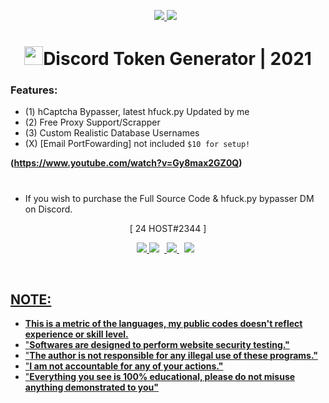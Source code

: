 <p align="Middle"> 
    <a href="" target="_blank"> <img src="https://discord.c99.nl/widget/theme-2/893908757946445905.png"/> </a> 
    <a style="padding-right:8px;" href="" target="_blank"> <img src="https://i.imgur.com/P3GvYgB.png"5px"/></a>

<h1 align="center"><img src="https://raw.githubusercontent.com/MartinHeinz/MartinHeinz/master/wave.gif" width="30px">Discord Token Generator | 2021</h1>
<h3 align="left">Features:</h3>


- (1) hCaptcha Bypasser, latest hfuck.py Updated by me
- (2) Free Proxy Support/Scrapper
- (3) Custom Realistic Database Usernames
- (X) [Email PortFowarding] not included  ``$10 for setup!``



**(https://www.youtube.com/watch?v=Gy8max2GZ0Q)**


  #  
  - If you wish to purchase the Full Source Code & hfuck.py bypasser DM on Discord.
  <p align="Middle"> 
   [ 24 HOST#2344 ]




<p align="Middle"> 
    <a href="" target="_blank"> <img src="https://i.imgur.com/RBhFrve.png"/> </a> 
    <a style="padding-right:8px;" href="" target="_blank"> <img src="https://i.imgur.com/R72VLOV.png>"
    <a style="padding-right:8px;" href="" target="_blank"> <img src="https://i.imgur.com/sJDYjcb.png"/> 
    <a style="padding-right:8px;" href="" target="_blank"> <img src="https://i.imgur.com/P3GvYgB.png"
</p>



 <p align="Middle">

## NOTE:
 - **This is a metric of the languages, my public codes doesn't reflect experience or skill level.**
  - "**Softwares are designed to perform website security testing."**
  - "**The author is not responsible for any illegal use of these programs."**
  - "**I am not accountable for any of your actions."**
  - "**Everything you see is 100% educational, please do not misuse anything demonstrated to you"**
  
